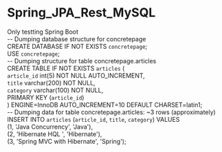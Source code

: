 # Spring_JPA_Rest_MySQL
Only testting Spring Boot<BR>
-- Dumping database structure for concretepage<BR>
CREATE DATABASE IF NOT EXISTS `concretepage`;<BR>
USE `concretepage`;<BR>
-- Dumping structure for table concretepage.articles<BR>
CREATE TABLE IF NOT EXISTS `articles` (<BR>
  `article_id` int(5) NOT NULL AUTO_INCREMENT,<BR>
  `title` varchar(200) NOT NULL,<BR>
  `category` varchar(100) NOT NULL,<BR>
  PRIMARY KEY (`article_id`)<BR>
) ENGINE=InnoDB AUTO_INCREMENT=10 DEFAULT CHARSET=latin1;<BR>
-- Dumping data for table concretepage.articles: ~3 rows (approximately)<BR>
INSERT INTO `articles` (`article_id`, `title`, `category`) VALUES<BR>
	(1, 'Java Concurrency', 'Java'),<BR>
	(2, 'Hibernate HQL ', 'Hibernate'),<BR>
	(3, 'Spring MVC with Hibernate', 'Spring'); <BR>
